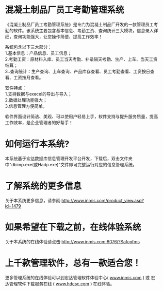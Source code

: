 # 混凝土制品厂员工考勤管理系统

《混凝土制品厂员工考勤管理系统》是专门为混凝土制品厂开发的一款管理员工考勤的软件。该系统主要包含基本信息、考勤工资、查询统计三大模块，信息录入详细，查询功能强大，让您操作简便、提高工作效率！ 

系统包含以下三大部分：   
1.基本信息：产品信息、员工信息；   
2.考勤工资：原材料入库、员工当天考勤、补录隔天考勤、生产、上车、当天工资结算；   
3..查询统计：生产查询、上车查询、产品库存查看、员工考勤查看、工资按日查看、工资按月查看。

 软件特点：   
 1.支持数据与execel的导出与导入；   
 2.数据处理功能强大；   
 3.信息管理方便简单。
 
 软件界面设计简洁、美观、可以使用户轻易上手，软件支持与提升服务质量，提高工作效率，是企业管理者的好帮手！

# 如何运行本系统?

本系统基于宏达数据库信息管理开发平台开发，下载后，双击文件夹中"dbimp.exe(或Hadp.exe)"文件即可完整运行对应的信息管理系统。

# 了解系统的更多信息

关于本系统更多信息，请参阅:http://www.inmis.com/product_view.asp?id=1479

# 如果希望在下载之前，在线体验系统

关于本系统的在线体验请点击:http://www.inmis.com:8076/?Safcpfms

# 上千款管理软件，总有一款适合您！

更多管理系统的在线体验可以到宏达管理软件体验中心( www.inmis.com ) 或 宏达管理软件下载服务在线 ( www.hdcsc.com ) 在线体验。

